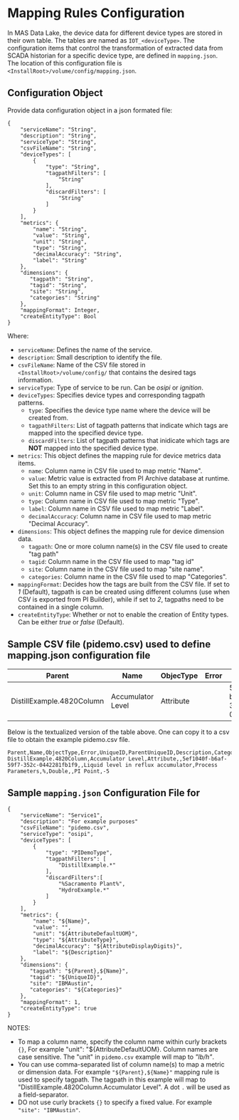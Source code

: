 # Mapping Rules Configuration

In MAS Data Lake, the device data for different device types are stored in their own table. 
The tables are named as `IOT_<deviceType>`. The configuration items that control the transformation of
extracted data from SCADA historian for a specific device type, are defined in `mapping.json`.  
The location of this configuration file is `<InstallRoot>/volume/config/mapping.json`.

## Configuration Object

Provide data configuration object in a json formated file:
```
{
    "serviceName": "String",
    "description": "String",
    "serviceType": "String",
    "csvFileName": "String",
    "deviceTypes": [
        {
            "type": "String",
            "tagpathFilters": [
                "String"
            ],
            "discardFilters": [
                "String"
            ]
        }
    ],
    "metrics": {
        "name": "String",
        "value": "String",
        "unit": "String",
        "type": "String",
        "decimalAccuracy": "String",
        "label": "String"
    },
    "dimensions": {
       "tagpath": "String",
       "tagid": "String",
       "site": "String",
       "categories": "String"
    },
    "mappingFormat": Integer,
    "createEntityType": Bool
}
```

Where:

* `serviceName`: Defines the name of the service.
* `description`: Small description to identify the file.
* `csvFileName`: Name of the CSV file stored in `<InstallRoot>/volume/config/` that contains the desired tags information.
* `serviceType`: Type of service to be run. Can be *osipi* or *ignition*.
* `deviceTypes`: Specifies device types and corresponding tagpath patterns.
    * `type`: Specifies the device type name where the device will be created from.
    * `tagpathFilters`: List of tagpath patterns that indicate which tags are mapped into the specified device type.
    * `discardFilters`: List of tagpath patterns that inidicate which tags are **NOT** mapped into the specified device type.
* `metrics`: This object defines the mapping rule for device metrics data items.
    * `name`: Column name in CSV file used to map metric "Name". 
    * `value`: Metric value is extracted from PI Archive database at runtime. Set this to an empty string in this configuration object.
    * `unit`: Column name in CSV file used to map metric "Unit".
    * `type`: Column name in CSV file used to map metric "Type".
    * `label`: Column name in CSV file used to map metric "Label".
    * `decimalAccuracy`: Column name in CSV file used to map metric "Decimal Accuracy".
* `dimensions`: This object defines the mapping rule for device dimension data.
    * `tagpath`: One or more column name(s) in the CSV file used to create "tag path"
    * `tagid`: Column name in the CSV file used to map "tag id"
    * `site`: Column name in the CSV file used to map "site name".
    * `categories`: Column name in the CSV file used to map "Categories".
* `mappingFormat`: Decides how the tags are built from the CSV file. If set to *1* (Default), tagpath is can be created using different columns (use when CSV is exported from PI Builder), while if set to *2*, tagpaths need to be contained in a single column.
* `createEntityType`: Whether or not to enable the creation of Entity types. Can be either *true* or *false* (Default).


## Sample CSV file (pidemo.csv) used to define mapping.json configuration file

| Parent | Name | ObjecType | Error | UniqueID | ParentUniqueID | Description | Categories | AttributeDefaultUOM | AttributeType | AttributeValue | AttributeDataReference | AttributeDisplayDigits |
|---|---|---|---|---|---|---|---|---|---|---|---|---|
| DistillExample.4820Column | Accumulator Level | Attribute |   | 5ef1040f-b6af-59f7-352c-0442281fb1f9 |   | Liquid level in reflux accumulator | Process Parameters | % | Double |  | PI Point | -5 |

Below is the textualized version of the table above. One can copy it to a csv file to obtain the example pidemo.csv file.

```
Parent,Name,ObjectType,Error,UniqueID,ParentUniqueID,Description,Categories,AttributeDefaultUOM,AttributeType,AttributeValue,AttributeDataReference,AttributeDisplayDigits
DistillExample.4820Column,Accumulator Level,Attribute,,5ef1040f-b6af-59f7-352c-0442281fb1f9,,Liquid level in reflux accumulator,Process Parameters,%,Double,,PI Point,-5
```

## Sample `mapping.json` Configuration File for 

```
{
    "serviceName": "Service1",
    "description": "For example purposes"
    "csvFileName": "pidemo.csv",
    "serviceType": "osipi",
    "deviceTypes": [
        {
            "type": "PIDemoType",
            "tagpathFilters": [
                "DistillExample.*"
            ],
            "discardFilters":[
                "%Sacramento Plant%",
                "HydroExample.*"
            ]
        }
    ],
    "metrics": {
        "name": "${Name}",
        "value": "",
        "unit": "${AttributeDefaultUOM}",
        "type": "${AttributeType}",
        "decimalAccuracy": "${AttributeDisplayDigits}",
        "label": "${Description}"
    },
    "dimensions": {
       "tagpath": "${Parent},${Name}",
       "tagid": "${UniqueID}",
       "site": "IBMAustin",
       "categories": "${Categories}"
    },
    "mappingFormat": 1,
    "createEntityType": true
}
```

NOTES:

* To map a column name, specify the column name within curly brackets `{}`, For example "unit": "${AttributeDefaultUOM}. Column names are case sensitive. The "unit" in `pidemo.csv` example will map to *"lb/h"*.
* You can use comma-separated list of column name(s) to map a metric or dimension data. For example `"${Parent},${Name}"` mapping rule is used to specify tagpath. The tagpath in this example will map to "DistillExample.4820Column.Accumulator Level". A dot `.` will be used as a field-separator.
* DO not use curly brackets `{}` to specify a fixed value. For example `"site": "IBMAustin"`.

